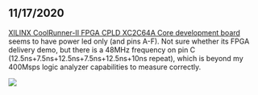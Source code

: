 ## 11/17/2020

[XILINX CoolRunner-II FPGA CPLD XC2C64A Core development board](https://www.ebay.de/itm/XILINX-CoolRunner-II-FPGA-CPLD-XC2C64A-Core-Module-Mini-Development-For-XBOX360/272864294476) seems to have power led only (and pins A-F). Not sure whether its FPGA delivery demo, but there is a 48MHz frequency on pin C (12.5ns+7.5ns+12.5ns+7.5ns+12.5ns+10ns repeat), which is beyond my 400Msps logic analyzer capabilities to measure correctly.

![](../../res/20201117_172755.tw.50%.jpg)

